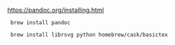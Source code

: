 
https://pandoc.org/installing.html

```
 brew install pandoc
```

```
 brew install librsvg python homebrew/cask/basictex
```